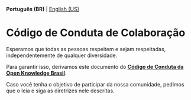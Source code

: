 **Português (BR)** | [English (US)](CODE_OF_CONDUCT-en-US.md)

# Código de Conduta de Colaboração

Esperamos que todas as pessoas respeitem e sejam respeitadas, independentemente de qualquer diversidade.

Para garantir isso, derivamos este documento do [**Código de Conduta da Open Knowledge Brasil**](https://github.com/okfn-brasil/querido-diario-comunidade/blob/main/.github/CODE_OF_CONDUCT.md).

Caso você tenha o objetivo de participar da nossa comunidade, pedimos que o leia e siga as diretrizes nele descritas.
